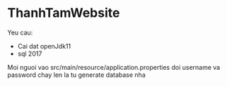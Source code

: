 # ThanhTamWebsite
Yeu cau:
- Cai dat openJdk11
- sql 2017

Moi nguoi vao src/main/resource/application.properties doi username va password chay len la tu generate database nha

